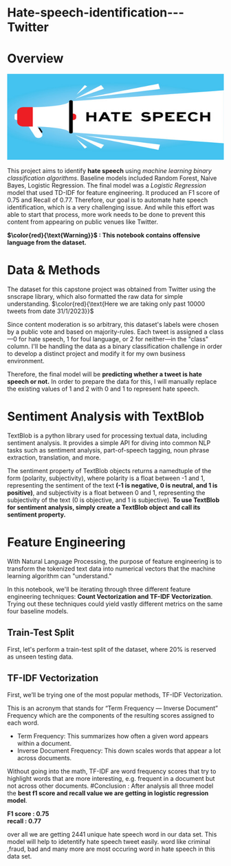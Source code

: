# Hate-speech-identification---Twitter
# Overview

<img src="test.jpg" width="700" height="200">

This project aims to identify **hate speech** using *machine learning binary classification algorithms*.
Baseline models included Random Forest, Naive Bayes, Logistic Regression. The final model was a *Logistic Regression* model that used TD-IDF for feature engineering.
It produced an F1 score of 0.75 and Recall of 0.77. Therefore, our goal is to automate hate speech identification, which is a very challenging issue. And while this effort was able to start that process, more work needs to be done to prevent this content from appearing on public venues like Twitter.

**$\color{red}{\text{Warning}}$ : This notebook contains offensive language from the dataset.**

# Data & Methods

The dataset for this capstone project was obtained from Twitter using the snscrape library, which also formatted the raw data for simple understanding. $\color{red}{\text{Here we are taking only past 10000 tweets from date 31/1/2023}}$

Since content moderation is so arbitrary, this dataset's labels were chosen by a public vote and based on majority-rules. Each tweet is assigned a class—0 for hate speech, 1 for foul language, or 2 for neither—in the "class" column. I'll be handling the data as a binary classification challenge in order to develop a distinct project and modify it for my own business environment.

Therefore, the final model will be **predicting whether a tweet is hate speech or not.** In order to prepare the data for this, I will manually replace the existing values of 1 and 2 with 0 and 1 to represent hate speech.

# Sentiment Analysis with TextBlob

TextBlob is a python library used for processing textual data, including sentiment analysis. It provides a simple API for diving into common NLP tasks such as sentiment analysis, part-of-speech tagging, noun phrase extraction, translation, and more.

The sentiment property of TextBlob objects returns a namedtuple of the form (polarity, subjectivity), where polarity is a float between -1 and 1, representing the sentiment of the text **(-1 is negative, 0 is neutral, and 1 is positive)**, and subjectivity is a float between 0 and 1, representing the subjectivity of the text (0 is objective, and 1 is subjective). **To use TextBlob for sentiment analysis, simply create a TextBlob object and call its sentiment property.**

# Feature Engineering

With Natural Language Processing, the purpose of feature engineering is to transform the tokenized text data into numerical vectors that the machine learning algorithm can "understand."

In this notebook, we'll be iterating through three different feature engineering techniques: **Count Vectorization and TF-IDF Vectorization**. Trying out these techniques could yield vastly different metrics on the same four baseline models.

## Train-Test Split
First, let's perform a train-test split of the dataset, where 20% is reserved as unseen testing data.

## TF-IDF Vectorization

First, we’ll be trying one of the most popular methods, TF-IDF Vectorization.

This is an acronym that stands for “Term Frequency — Inverse Document” Frequency which are the components of the resulting scores assigned to each word.
- Term Frequency: This summarizes how often a given word appears within a document.
- Inverse Document Frequency: This down scales words that appear a lot across documents.

Without going into the math, TF-IDF are word frequency scores that try to highlight words that are more interesting, e.g. frequent in a document but not across other documents.
#Conclusion :
After analysis all three model the **best f1 score and recall value we are getting in logistic regression model**.

**F1 score : 0.75\
recall   : 0.77**

over all we are getting 2441 unique hate speech word in our data set.
This model will help to idetentify hate speech tweet easily.
word like criminal ,fraud, bad and many more are most occuring word in hate speech  in this data set.
